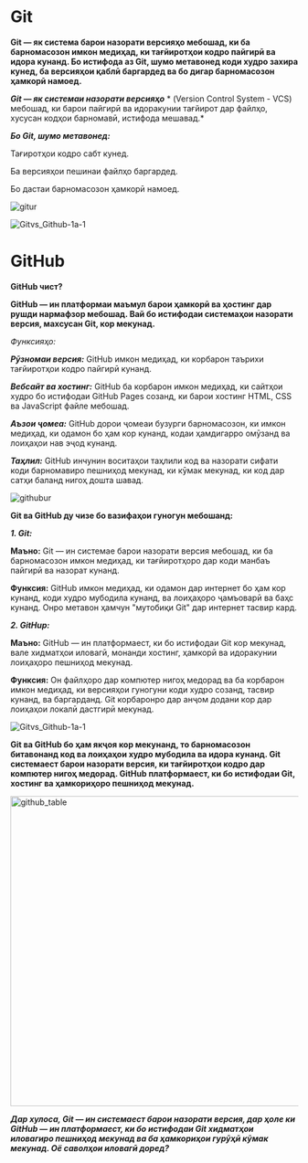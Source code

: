 # Git
**Git — як система барои назорати версияҳо мебошад, ки ба барномасозон имкон медиҳад, ки тағйиротҳои кодро пайгирӣ ва идора кунанд. Бо истифода аз Git, шумо метавонед коди худро захира кунед, ба версияҳои қаблӣ баргардед ва бо дигар барномасозон ҳамкорӣ намоед.**


***Git — як системаи назорати версияҳо*** * (Version Control System - VCS) мебошад, ки барои пайгирӣ ва идоракунии тағйирот дар файлҳо, хусусан кодҳои барномавӣ, истифода мешавад.*

***Бо Git, шумо метавонед:***

 Тағиротҳои кодро сабт кунед.

 Ба версияҳои пешинаи файлҳо баргардед.

 Бо дастаи барномасозон ҳамкорӣ намоед.

![gitur](https://github.com/user-attachments/assets/5baab14b-0ee6-48bc-a8de-769b54795623)


![Gitvs_Github-1a-1](https://github.com/user-attachments/assets/19bf7617-80d9-45b6-bfb5-b439c5b51736)



# GitHub

**GitHub чист?**

**GitHub — ин платформаи маъмул барои ҳамкорӣ ва ҳостинг дар рушди нармафзор мебошад. Вай бо истифодаи системаҳои назорати версия, махсусан Git, кор мекунад.**

*Функсияҳо:*

***Рӯзномаи версия:*** 
GitHub имкон медиҳад, ки корбарон таърихи тағйиротҳои кодро пайгирӣ кунанд.

***Вебсайт ва хостинг:***
GitHub ба корбарон имкон медиҳад, ки сайтҳои худро бо истифодаи GitHub Pages созанд, ки барои хостинг HTML, CSS ва JavaScript файле мебошад.

***Аъзои ҷомеа:***
 GitHub дорои ҷомеаи бузурги барномасозон, ки имкон медиҳад, ки одамон бо ҳам кор кунанд, кодаи ҳамдигарро омӯзанд ва лоиҳаҳои нав эҷод кунанд.

***Таҳлил:***
 GitHub инчунин воситаҳои таҳлили код ва назорати сифати коди барномавиро пешниҳод мекунад, ки кӯмак мекунад, ки код дар сатҳи баланд нигоҳ дошта шавад.
 

 ![githubur](https://github.com/user-attachments/assets/0ba7c906-63a8-43b4-9ce3-d181a7ea519a)


 **Git ва GitHub ду чизе бо вазифаҳои гуногун мебошанд:**
 
 ***1. Git:***

 **Маъно:** Git — ин системае барои назорати версия мебошад, ки ба барномасозон имкон медиҳад, ки тағйиротҳоро дар коди манбаъ пайгирӣ ва назорат кунанд.

  **Функсия:** GitHub имкон медиҳад, ки одамон дар интернет бо ҳам кор кунанд, коди худро мубодила кунанд, ва лоиҳаҳоро ҷамъоварӣ ва баҳс кунанд. Онро метавон ҳамчун "мутобиқи Git" дар интернет тасвир кард.


   ***2. GitHup:***

 **Маъно:** GitHub — ин платформаест, ки бо истифодаи Git кор мекунад, вале хидматҳои иловагӣ, монанди хостинг, ҳамкорӣ ва идоракунии лоиҳаҳоро пешниҳод мекунад.

  **Функсия:** Он файлҳоро дар компютер нигоҳ медорад ва ба корбарон имкон медиҳад, ки версияҳои гуногуни коди худро созанд, тасвир кунанд, ва баргарданд. Git корбаронро дар анҷом додани кор дар лоиҳаҳои локалӣ дастгирӣ мекунад.

  ![Gitvs_Github-1a-1](https://github.com/user-attachments/assets/d169fac7-b837-4fe7-99de-31e295de9983)


  **Git ва GitHub бо ҳам якҷоя кор мекунанд, то барномасозон битавонанд код ва лоиҳаҳои худро мубодила ва идора кунанд. Git системаест барои назорати версия, ки тағйиротҳои кодро дар компютер нигоҳ медорад. GitHub платформаест, ки бо истифодаи Git, хостинг ва ҳамкориҳоро пешниҳод мекунад.**

  
<img width="543" alt="github_table" src="https://github.com/user-attachments/assets/952b1496-47be-4d9a-8fa5-577b6cd470f1" />


  ***Дар хулоса, Git — ин системаест барои назорати версия, дар ҳоле ки GitHub — ин платформаест, ки бо истифодаи Git хидматҳои иловагиро пешниҳод мекунад ва ба ҳамкориҳои гурӯҳӣ кӯмак мекунад. Оё саволҳои иловагӣ доред?***

  

  









